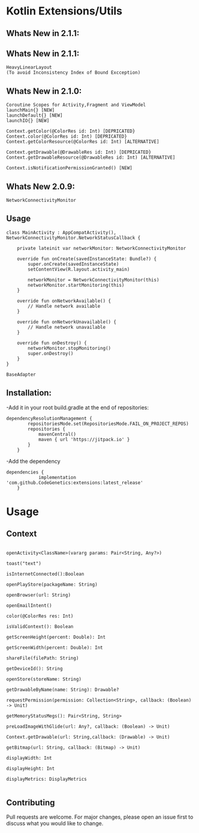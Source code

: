 # Kotlin Extensions/Utils

## Whats New in 2.1.1:
## Whats New in 2.1.1:

```
HeavyLinearLayout
(To avoid Inconsistency Index of Bound Excception)
```

## Whats New in 2.1.0:

```
Coroutine Scopes for Activity,Fragment and ViewModel
launchMain{} [NEW]
launchDefault{} [NEW]
launchIO{} [NEW]
```

```
Context.getColor(@ColorRes id: Int) [DEPRICATED}
Context.color(@ColorRes id: Int) [DEPRICATED}
Context.getColorResource(@ColorRes id: Int) [ALTERNATIVE]
```

```
Context.getDrawable(@DrawableRes id: Int) [DEPRICATED}
Context.getDrawableResource(@DrawableRes id: Int) [ALTERNATIVE]
```

```
Context.isNotificationPermissionGranted() [NEW]
```

## Whats New 2.0.9:

```
NetworkConnectivityMonitor
```

## Usage

```
class MainActivity : AppCompatActivity(), NetworkConnectivityMonitor.NetworkStatusCallback {

    private lateinit var networkMonitor: NetworkConnectivityMonitor

    override fun onCreate(savedInstanceState: Bundle?) {
        super.onCreate(savedInstanceState)
        setContentView(R.layout.activity_main)

        networkMonitor = NetworkConnectivityMonitor(this)
        networkMonitor.startMonitoring(this)
    }

    override fun onNetworkAvailable() {
        // Handle network available
    }

    override fun onNetworkUnavailable() {
        // Handle network unavailable
    }

    override fun onDestroy() {
        networkMonitor.stopMonitoring()
        super.onDestroy()
    }
}

```

```
BaseAdapter
```

## Installation:

-Add it in your root build.gradle at the end of repositories:

```
dependencyResolutionManagement {
		repositoriesMode.set(RepositoriesMode.FAIL_ON_PROJECT_REPOS)
		repositories {
			mavenCentral()
			maven { url 'https://jitpack.io' }
		}
	}
```

-Add the dependency

```
dependencies {
	        implementation 'com.github.CodeGenetics:extensions:latest_release'
	}
```

# Usage

## Context

```

openActivity<ClassName>(vararg params: Pair<String, Any?>)

toast("text")

isInternetConnected():Boolean

openPlayStore(packageName: String)

openBrowser(url: String)

openEmailIntent()

color(@ColorRes res: Int)

isValidContext(): Boolean

getScreenHeight(percent: Double): Int

getScreenWidth(percent: Double): Int

shareFile(filePath: String)

getDeviceId(): String

openStore(storeName: String)

getDrawableByName(name: String): Drawable?

requestPermission(permission: Collection<String>, callback: (Boolean) -> Unit)

getMemoryStatusMegs(): Pair<String, String>

preLoadImageWithGlide(url: Any?, callback: (Boolean) -> Unit)

Context.getDrawable(url: String,callback: (Drawable) -> Unit)

getBitmap(url: String, callback: (Bitmap) -> Unit)

displayWidth: Int

displayHeight: Int

displayMetrics: DisplayMetrics


```

## Contributing

Pull requests are welcome. For major changes, please open an issue first
to discuss what you would like to change.

